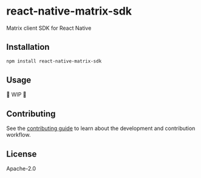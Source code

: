 # react-native-matrix-sdk

Matrix client SDK for React Native


## Installation

```sh
npm install react-native-matrix-sdk
```


## Usage

🚧 WIP 🚧


## Contributing

See the [contributing guide] to learn about the development and contribution workflow.


## License

Apache-2.0


[contributing guide]: CONTRIBUTING.md
